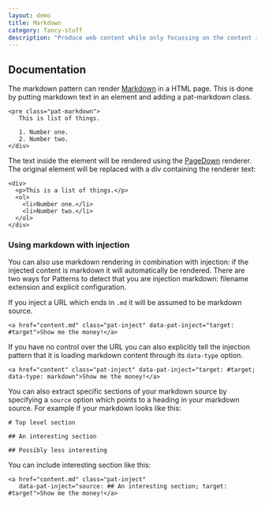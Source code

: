 ```yaml
---
layout: demo
title: Markdown
category: fancy-stuff
description: "Produce web content while only focussing on the content itself instead of on tags or tools. That's markdown. With the Patterns Markdown pattern you can easily disclose Markdown based content in a prototype or production environment. "
---
```


## Documentation
The markdown pattern can render [Markdown](http://en.wikipedia.org/wiki/Markdown) in a HTML page. This is done by putting markdown text in an element and adding a pat-markdown class.

    <pre class="pat-markdown">
       This is list of things.

       1. Number one.
       2. Number two.
    </div>

The text inside the element will be rendered using the
[PageDown](http://code.google.com/p/pagedown/) renderer. The original
element will be replaced with a div containing the renderer text:

    <div>
      <p>This is a list of things.</p>
      <ol>
        <li>Number one.</li>
        <li>Number two.</li>
      </ol>
    </div>

### Using markdown with injection

You can also use markdown rendering in combination with injection: if
the injected content is markdown it will automatically be rendered.
There are two ways for Patterns to detect that you are injection
markdown: filename extension and explicit configuration.

If you inject a URL which ends in `.md` it will be assumed to be
markdown source.

    <a href="content.md" class="pat-inject" data-pat-inject="target: #target">Show me the money!</a>

If you have no control over the URL you can also explicitly tell the
injection pattern that it is loading markdown content through its
`data-type` option.

    <a href="content" class="pat-inject" data-pat-inject="target: #target; data-type: markdown">Show me the money!</a>

You can also extract specific sections of your markdown source by specifying a 
`source` option which points to a heading in your markdown source. For example
if your markdown looks like this:

    # Top level section

    ## An interesting section

    ## Possibly less interesting

You can include interesting section like this:

    <a href="content.md" class="pat-inject"
       data-pat-inject="source: ## An interesting section; target: #target">Show me the money!</a>
